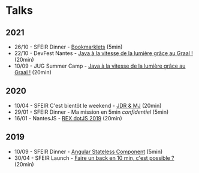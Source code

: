 # Talks

## 2021

- 26/10 - SFEIR Dinner - [Bookmarklets](https://kuroidoruido.github.io/talks/2021-10-26_sfeir-dinner_bookmarklets/index.html) (5min)
- 22/10 - DevFest Nantes - [Java à la vitesse de la lumière grâce au Graal !](https://kuroidoruido.github.io/talks/2021-10-22_devfest-nantes_java-graalvm/index.html) (20min)
- 10/09 - JUG Summer Camp - [Java à la vitesse de la lumière grâce au Graal !](https://kuroidoruido.github.io/talks/2021-09-10_jug-summer-camp_java-graalvm/index.html) (20min)

## 2020

- 10/04 - SFEIR C'est bientôt le weekend - [JDR & MJ](https://kuroidoruido.github.io/talks/2020-04-10_sfeir-bientot-le-week-end_jdr_mj/slide.html) (20min)
- 29/01 - SFEIR Dinner - Ma mission en 5min *confidentiel* (5min)
- 16/01 - NantesJS - [REX dotJS 2019](https://kuroidoruido.github.io/talks/2020-01-16_rex-dotjs2019/Meetup_NantesJs_REXP_DotJS2019) (20min)

## 2019

- 10/09 - SFEIR Dinner - [Angular Stateless Component](https://kuroidoruido.github.io/talks/2019-09-10_sfeir-dinner_angular-function-component/diapo.html) (5min)
- 30/04 - SFEIR Launch - [Faire un back en 10 min, c'est possible ?](https://kuroidoruido.github.io/talks/2019-04-30_sfeir-launch_strapijs/diapo.pdf) (20min)